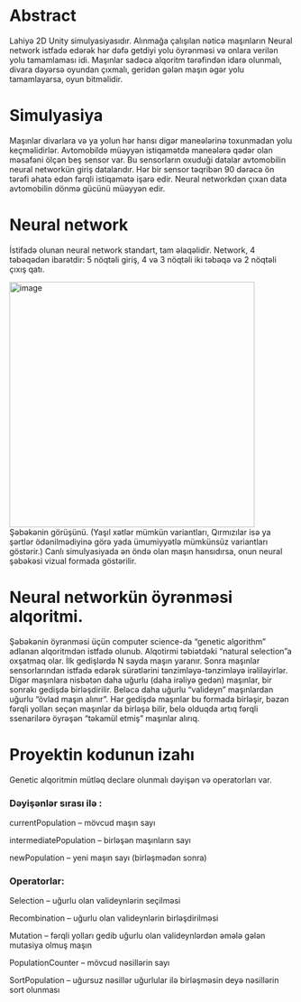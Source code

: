 # Abstract
Lahiyə 2D Unity simulyasiyasıdır. Alınmağa çalışılan nəticə maşınların Neural network istfadə edərək hər dəfə getdiyi yolu öyrənməsi və onlara verilən yolu tamamlaması idi. Maşınlar sadəcə alqoritm tərəfindən idarə olunmalı, divara dəyərsə oyundan çıxmalı, geridən gələn maşın əgər yolu tamamlayarsa, oyun bitməlidir.

# Simulyasiya
Maşınlar divarlara və ya yolun hər hansı digər maneələrinə toxunmadan yolu keçməlidirlər. Avtomobildə müəyyən istiqamətdə maneələrə qədər olan məsafəni ölçən beş sensor var. Bu sensorların oxuduği datalar avtomobilin neural networkün giriş datalarıdır. Hər bir sensor təqribən 90 dərəcə ön tərəfi əhatə edən fərqli istiqamətə işarə edir. Neural networkdən çıxan data avtomobilin dönmə gücünü müəyyən edir.

# Neural network
İstifadə olunan neural network standart, tam əlaqəlidir. Network, 4 təbəqədən ibarətdir: 5 nöqtəli giriş, 4 və 3 nöqtəli iki təbəqə və 2 nöqtəli çıxış qatı.

<img width="435" alt="image" src="https://user-images.githubusercontent.com/86208821/202951722-c354e1cf-06a5-42c4-9d69-0472f1d8bd2d.png">
Şəbəkənin görüşünü. (Yaşıl xətlər mümkün variantları, Qırmızılar isə ya şərtlər ödənilmədiyinə görə yada ümumiyyətlə mümkünsüz variantları göstərir.) Canlı simulyasiyada ən öndə olan maşın hansıdırsa, onun neural şəbəkəsi vizual formada göstərilir.

# Neural networkün öyrənməsi alqoritmi.
Şəbəkənin öyrənməsi üçün computer science-da “genetic algorithm” adlanan alqoritmdən istfadə olunub. Alqotirmi təbiətdəki “natural selection”a oxşatmaq olar. İlk gedişlərdə N sayda maşın yaranır. Sonra maşınlar sensorlarından istfadə edərək sürətlərini tənzimləyə-tənzimləyə irəliləyirlər. Digər maşınlara nisbətən daha uğurlu (daha irəliyə gedən) maşınlar, bir sonrakı gedişdə birləşdirilir. Beləcə daha uğurlu “valideyn” maşınlardan uğurlu “övlad maşın alınır”. Hər gedişdə maşınlar bu formada birləşir, bəzən fərqli yolları seçən maşınlar da birləşə bilir, belə olduqda artıq fərqli ssenarilərə öyrəşən “təkamül etmiş” maşınlar alırıq.

# Proyektin kodunun izahı
Genetic alqoritmin mütləq declare olunmalı dəyişən və operatorları var.
### Dəyişənlər sırası ilə :

currentPopulation – mövcud maşın sayı 

intermediatePopulation – birləşən maşınların sayı

newPopulation – yeni maşın sayı (birləşmədən sonra)

### Operatorlar:

Selection – uğurlu olan valideynlərin seçilməsi

Recombination – uğurlu olan valideynlərin birləşdirilməsi

Mutation – fərqli yolları gedib uğurlu olan valideynlərdən əmələ gələn mutasiya olmuş maşın

PopulationCounter – mövcud nəsillərin sayı

SortPopulation – uğursuz nəsillər uğurlular ilə birləşməsin deyə nəsillərin sort olunması
